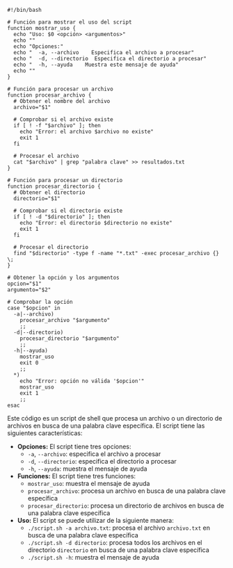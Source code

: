 ```
#!/bin/bash

# Función para mostrar el uso del script
function mostrar_uso {
  echo "Uso: $0 <opción> <argumentos>"
  echo ""
  echo "Opciones:"
  echo "  -a, --archivo    Especifica el archivo a procesar"
  echo "  -d, --directorio  Especifica el directorio a procesar"
  echo "  -h, --ayuda    Muestra este mensaje de ayuda"
  echo ""
}

# Función para procesar un archivo
function procesar_archivo {
  # Obtener el nombre del archivo
  archivo="$1"

  # Comprobar si el archivo existe
  if [ ! -f "$archivo" ]; then
    echo "Error: el archivo $archivo no existe"
    exit 1
  fi

  # Procesar el archivo
  cat "$archivo" | grep "palabra clave" >> resultados.txt
}

# Función para procesar un directorio
function procesar_directorio {
  # Obtener el directorio
  directorio="$1"

  # Comprobar si el directorio existe
  if [ ! -d "$directorio" ]; then
    echo "Error: el directorio $directorio no existe"
    exit 1
  fi

  # Procesar el directorio
  find "$directorio" -type f -name "*.txt" -exec procesar_archivo {} \;
}

# Obtener la opción y los argumentos
opcion="$1"
argumento="$2"

# Comprobar la opción
case "$opcion" in
  -a|--archivo)
    procesar_archivo "$argumento"
    ;;
  -d|--directorio)
    procesar_directorio "$argumento"
    ;;
  -h|--ayuda)
    mostrar_uso
    exit 0
    ;;
  *)
    echo "Error: opción no válida '$opcion'"
    mostrar_uso
    exit 1
    ;;
esac
```

Este código es un script de shell que procesa un archivo o un directorio de archivos en busca de una palabra clave específica. El script tiene las siguientes características:

* **Opciones:** El script tiene tres opciones:
    * `-a`, `--archivo`: especifica el archivo a procesar
    * `-d`, `--directorio`: especifica el directorio a procesar
    * `-h`, `--ayuda`: muestra el mensaje de ayuda
* **Funciones:** El script tiene tres funciones:
    * `mostrar_uso`: muestra el mensaje de ayuda
    * `procesar_archivo`: procesa un archivo en busca de una palabra clave específica
    * `procesar_directorio`: procesa un directorio de archivos en busca de una palabra clave específica
* **Uso:** El script se puede utilizar de la siguiente manera:
    * `./script.sh -a archivo.txt`: procesa el archivo `archivo.txt` en busca de una palabra clave específica
    * `./script.sh -d directorio`: procesa todos los archivos en el directorio `directorio` en busca de una palabra clave específica
    * `./script.sh -h`: muestra el mensaje de ayuda